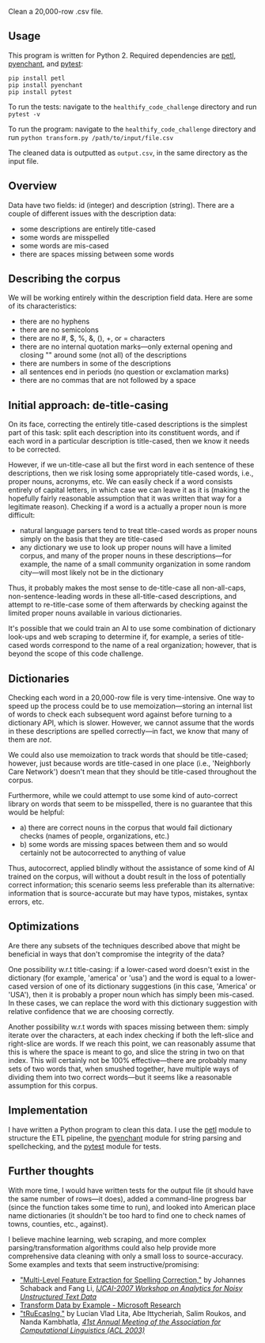 Clean a 20,000-row .csv file.

## Usage

This program is written for Python 2.
Required dependencies are [petl](http://petl.readthedocs.io), [pyenchant](https://pythonhosted.org/pyenchant), and [pytest](http://pytest.org):

```
pip install petl
pip install pyenchant
pip install pytest
```

To run the tests: navigate to the `healthify_code_challenge` directory and run `pytest -v`

To run the program: navigate to the `healthify_code_challenge` directory and run `python transform.py /path/to/input/file.csv`

The cleaned data is outputted as `output.csv`, in the same directory as the input file.

## Overview

Data have two fields: id (integer) and description (string). There are a couple of different issues with the description data:

* some descriptions are entirely title-cased
* some words are misspelled
* some words are mis-cased
* there are spaces missing between some words

## Describing the corpus

We will be working entirely within the description field data. Here are some of its characteristics:

* there are no hyphens
* there are no semicolons
* there are no #, $, %, &, (), +, or = characters
* there are no internal quotation marks—only  external opening and closing "" around some (not all) of the descriptions
* there are numbers in some of the descriptions
* all sentences end in periods (no question or exclamation marks)
* there are no commas that are not followed by a space

## Initial approach: de-title-casing

On its face, correcting the entirely title-cased descriptions is the simplest part of this task: split each description into its constituent words, and if each word in a particular description is title-cased, then we know it needs to be corrected.

However, if we un-title-case all but the first word in each sentence of these descriptions, then we risk losing some appropriately title-cased words, i.e., proper nouns, acronyms, etc. We can easily check if a word consists entirely of capital letters, in which case we can leave it as it is (making the hopefully fairly reasonable assumption that it was written that way for a legitimate reason). Checking if a word is a actually a proper noun is more difficult:

* natural language parsers tend to treat title-cased words as proper nouns simply on the basis that they are title-cased
* any dictionary we use to look up proper nouns will have a limited corpus, and many of the proper nouns in these descriptions—for example, the name of a small community organization in some random city—will most likely not be in the dictionary

Thus, it probably makes the most sense to de-title-case all non-all-caps, non-sentence-leading words in these all-title-cased descriptions, and attempt to re-title-case some of them afterwards by checking against the limited proper nouns available in various dictionaries.

It's possible that we could train an AI to use some combination of dictionary look-ups and web scraping to determine if, for example, a series of title-cased words correspond to the name of a real organization; however, that is beyond the scope of this code challenge.

## Dictionaries

Checking each word in a 20,000-row file is very time-intensive. One way to speed up the process could be to use memoization—storing an internal list of words to check each subsequent word against before turning to a dictionary API, which is slower. However, we cannot assume that the words in these descriptions are spelled correctly—in fact, we know that many of them are *not*.

We could also use memoization to track words that should be title-cased; however, just because words are title-cased in one place (i.e., 'Neighborly Care Network') doesn't mean that they should be title-cased throughout the corpus.

Furthermore, while we could attempt to use some kind of auto-correct library on words that seem to be misspelled, there is no guarantee that this would be helpful:

* a) there are correct nouns in the corpus that would fail dictionary checks (names of people, organizations, etc.)
* b) some words are missing spaces between them and so would certainly not be autocorrected to anything of value

Thus, autocorrect, applied blindly without the assistance of some kind of AI trained on the corpus, will without a doubt result in the loss of potentially correct information; this scenario seems less preferable than its alternative: information that is source-accurate but may have typos, mistakes, syntax errors, etc.

## Optimizations

Are there any subsets of the techniques described above that might be beneficial in ways that don't compromise the integrity of the data?

One possibility w.r.t title-casing: if a lower-cased word doesn't exist in the dictionary (for example, 'america' or 'usa') and the word is equal to a lower-cased version of one of its dictionary suggestions (in this case, 'America' or 'USA'), then it is probably a proper noun which has simply been mis-cased. In these cases, we can replace the word with this dictionary suggestion with relative confidence that we are choosing correctly.

Another possibility w.r.t words with spaces missing between them: simply iterate over the characters, at each index checking if both the left-slice and right-slice are words. If we reach this point, we can reasonably assume that this is where the space is meant to go, and slice the string in two on that index. This will certainly not be 100% effective—there are probably many sets of two words that, when smushed together, have multiple ways of dividing them into two correct words—but it seems like a reasonable assumption for this corpus.

## Implementation

I have written a Python program to clean this data. I use the [petl](http://petl.readthedocs.io) module to structure the ETL pipeline, the [pyenchant](https://pythonhosted.org/pyenchant) module for string parsing and spellchecking, and the [pytest](http://pytest.org) module for tests.

## Further thoughts

With more time, I would have written tests for the output file (it should have the same number of rows—it does), added a command-line progress bar (since the function takes some time to run), and looked into American place name dictionaries (it shouldn't be too hard to find one to check names of towns, counties, etc., against).

I believe machine learning, web scraping, and more complex parsing/transformation algorithms could also help provide more comprehensive data cleaning with only a small loss to source-accuracy. Some examples and texts that seem instructive/promising:

* ["Multi-Level Feature Extraction for Spelling Correction,"](http://research.ihost.com/and2007/cd/Proceedings_files/p79.pdf) by Johannes Schaback and Fang Li, *[IJCAI-2007 Workshop on Analytics for Noisy Unstructured Text Data](http://research.ihost.com/and2007)*
* [Transform Data by Example - Microsoft Research](https://microsoft.com/en-us/research/project/transform-data-by-example)
* ["tRuEcasIng,"](https://cs.cmu.edu/~llita/papers/lita.truecasing-acl2003.pdf) by Lucian Vlad Lita, Abe Ittycheriah, Salim Roukos, and Nanda Kambhatla, *[41st Annual Meeting of the Association for Computational Linguistics (ACL 2003)](https://aclweb.org/mirror/acl2003)*
